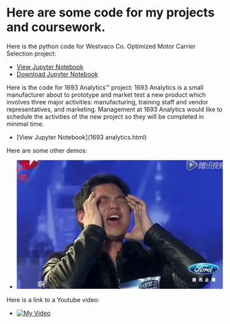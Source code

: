 # Here are some code for my projects and coursework.


Here is the python code for Westvaco Co. Optimized Motor Carrier Selection project:
- [View Jupyter Notebook](Zhang-westvaco.html)
- [Download Jupyter Notebook](Zhang-westvaco.html)


Here is the code for 1693 Analytics™ project:
  1693 Analytics is a small manufacturer about to prototype and market test a new product which involves
  three major activities: manufacturing, training staff and vendor representatives, and marketing. 
  Management at 1693 Analytics would like to schedule the activities of the new project so they will be
  completed in minimal time.
- [View Jupyter Notebook](1693 analytics.html)

Here are some other demos:
- ![Here is a picture](867603ac5db2d24cf765dbb0f48474dca6de7ef4.jpg)

Here is a link to a Youtube video:
- [![My Video](https://img.youtube.com/vi/C3VJlPly_vs/0.jpg)](http://www.youtube.com/watch?v=C3VJlPly_vs)
